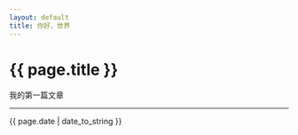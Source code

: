 ```yaml
---
layout: default
title: 你好，世界
---
```


# {{ page.title }}

我的第一篇文章

***

{{ page.date | date_to_string }}
